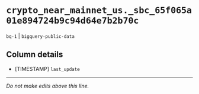 # `crypto_near_mainnet_us._sbc_65f065a01e894724b9c94d64e7b2b70c`
`bq-1` | `bigquery-public-data`

## Column details
* [TIMESTAMP] `last_update`

-------------------------------------------------------------------------------
*Do not make edits above this line.*

